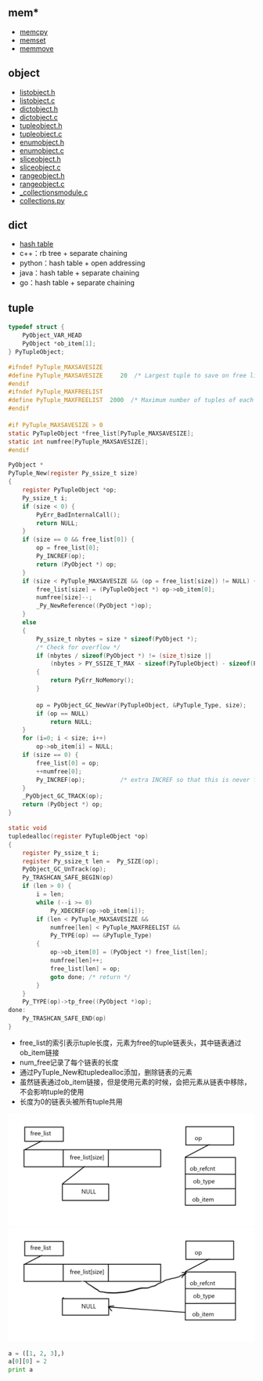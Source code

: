 ## mem*

- [memcpy](http://www.runoob.com/cprogramming/c-function-memcpy.html)
- [memset](http://www.runoob.com/cprogramming/c-function-memset.html)
- [memmove](http://www.runoob.com/cprogramming/c-function-memmove.html)

## object

- [listobject.h](https://github.com/gaoxinge/cpython/blob/2.7/Include/listobject.h)
- [listobject.c](https://github.com/gaoxinge/cpython/blob/2.7/Objects/listobject.c)
- [dictobject.h](https://github.com/gaoxinge/cpython/blob/2.7/Include/dictobject.h)
- [dictobject.c](https://github.com/gaoxinge/cpython/blob/2.7/Objects/dictobject.c)
- [tupleobject.h](https://github.com/gaoxinge/cpython/blob/2.7/Include/tupleobject.h)
- [tupleobject.c](https://github.com/gaoxinge/cpython/blob/2.7/Objects/tupleobject.c)
- [enumobject.h](https://github.com/gaoxinge/cpython/blob/2.7/Include/enumobject.h)
- [enumobject.c](https://github.com/gaoxinge/cpython/blob/2.7/Objects/enumobject.c)
- [sliceobject.h](https://github.com/gaoxinge/cpython/blob/2.7/Include/sliceobject.h)
- [sliceobject.c](https://github.com/gaoxinge/cpython/blob/2.7/Objects/sliceobject.c)
- [rangeobject.h](https://github.com/gaoxinge/cpython/blob/2.7/Include/rangeobject.h)
- [rangeobject.c](https://github.com/gaoxinge/cpython/blob/2.7/Objects/rangeobject.c)
- [_collectionsmodule.c](https://github.com/gaoxinge/cpython/blob/2.7/Modules/_collectionsmodule.c)
- [collections.py](https://github.com/gaoxinge/cpython/blob/2.7/Lib/collections.py)

## dict

- [hash table](https://en.wikipedia.org/wiki/Hash_table)
- c++：rb tree + separate chaining
- python：hash table + open addressing
- java：hash table + separate chaining
- go：hash table + separate chaining

## tuple

```c
typedef struct {
    PyObject_VAR_HEAD
    PyObject *ob_item[1];
} PyTupleObject;
```

```c
#ifndef PyTuple_MAXSAVESIZE
#define PyTuple_MAXSAVESIZE     20  /* Largest tuple to save on free list */
#endif
#ifndef PyTuple_MAXFREELIST
#define PyTuple_MAXFREELIST  2000  /* Maximum number of tuples of each size to save */
#endif

#if PyTuple_MAXSAVESIZE > 0
static PyTupleObject *free_list[PyTuple_MAXSAVESIZE];
static int numfree[PyTuple_MAXSAVESIZE];
#endif
```

```c
PyObject *
PyTuple_New(register Py_ssize_t size)
{
    register PyTupleObject *op;
    Py_ssize_t i;
    if (size < 0) {
        PyErr_BadInternalCall();
        return NULL;
    }
    if (size == 0 && free_list[0]) {
        op = free_list[0];
        Py_INCREF(op);
        return (PyObject *) op;
    }
    if (size < PyTuple_MAXSAVESIZE && (op = free_list[size]) != NULL) {
        free_list[size] = (PyTupleObject *) op->ob_item[0];
        numfree[size]--;
        _Py_NewReference((PyObject *)op);
    }
    else
    {
        Py_ssize_t nbytes = size * sizeof(PyObject *);
        /* Check for overflow */
        if (nbytes / sizeof(PyObject *) != (size_t)size ||
            (nbytes > PY_SSIZE_T_MAX - sizeof(PyTupleObject) - sizeof(PyObject *)))
        {
            return PyErr_NoMemory();
        }

        op = PyObject_GC_NewVar(PyTupleObject, &PyTuple_Type, size);
        if (op == NULL)
            return NULL;
    }
    for (i=0; i < size; i++)
        op->ob_item[i] = NULL;
    if (size == 0) {
        free_list[0] = op;
        ++numfree[0];
        Py_INCREF(op);          /* extra INCREF so that this is never freed */
    }
    _PyObject_GC_TRACK(op);
    return (PyObject *) op;
}
```

```c
static void
tupledealloc(register PyTupleObject *op)
{
    register Py_ssize_t i;
    register Py_ssize_t len =  Py_SIZE(op);
    PyObject_GC_UnTrack(op);
    Py_TRASHCAN_SAFE_BEGIN(op)
    if (len > 0) {
        i = len;
        while (--i >= 0)
            Py_XDECREF(op->ob_item[i]);
        if (len < PyTuple_MAXSAVESIZE &&
            numfree[len] < PyTuple_MAXFREELIST &&
            Py_TYPE(op) == &PyTuple_Type)
        {
            op->ob_item[0] = (PyObject *) free_list[len];
            numfree[len]++;
            free_list[len] = op;
            goto done; /* return */
        }
    }
    Py_TYPE(op)->tp_free((PyObject *)op);
done:
    Py_TRASHCAN_SAFE_END(op)
}
```

- free_list的索引表示tuple长度，元素为free的tuple链表头，其中链表通过ob_item链接
- num_free记录了每个链表的长度
- 通过PyTuple_New和tupledealloc添加，删除链表的元素
- 虽然链表通过ob_item链接，但是使用元素的时候，会把元素从链表中移除，不会影响tuple的使用
- 长度为0的链表头被所有tuple共用

![1.png](https://github.com/gaoxinge/cpython/blob/python_study/note/python%E6%BA%90%E7%A0%81%E5%89%96%E6%9E%90/image/1.png)
![2.png](https://github.com/gaoxinge/cpython/blob/python_study/note/python%E6%BA%90%E7%A0%81%E5%89%96%E6%9E%90/image/2.png)

```python
a = ([1, 2, 3],)
a[0][0] = 2
print a
```